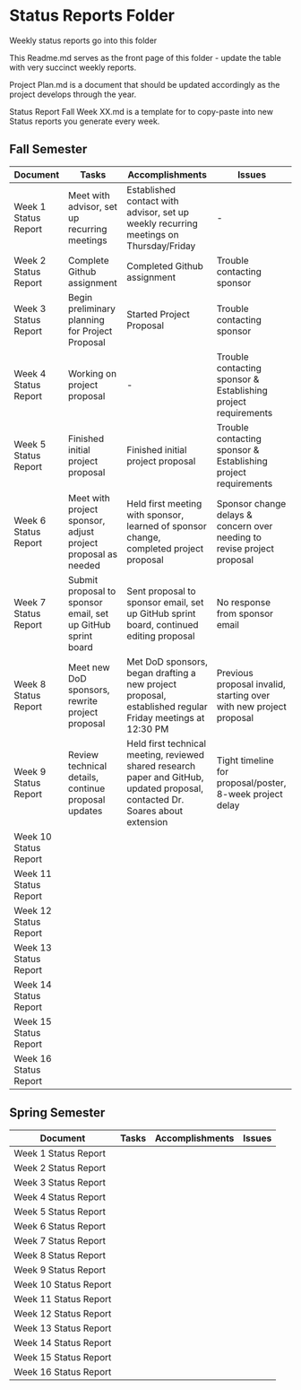 # Status Reports Folder
Weekly status reports go into this folder

This Readme.md serves as the front page of this folder - update the table with very succinct weekly reports.

Project Plan.md is a document that should be updated accordingly as the project develops through the year.

Status Report Fall Week XX.md is a template for to copy-paste into new Status reports you generate every week.

## Fall Semester

| Document | Tasks | Accomplishments | Issues |
|---|---|---|---|
| Week 1 Status Report | Meet with advisor, set up recurring meetings | Established contact with advisor, set up weekly recurring meetings on Thursday/Friday | - |
| Week 2 Status Report | Complete Github assignment | Completed Github assignment | Trouble contacting sponsor |
| Week 3 Status Report | Begin preliminary planning for Project Proposal | Started Project Proposal | Trouble contacting sponsor |
| Week 4 Status Report | Working on project proposal | - | Trouble contacting sponsor & Establishing project requirements |
| Week 5 Status Report | Finished initial project proposal | Finished initial project proposal | Trouble contacting sponsor & Establishing project requirements |
| Week 6 Status Report | Meet with project sponsor, adjust project proposal as needed | Held first meeting with sponsor, learned of sponsor change, completed project proposal | Sponsor change delays & concern over needing to revise project proposal |
| Week 7 Status Report | Submit proposal to sponsor email, set up GitHub sprint board | Sent proposal to sponsor email, set up GitHub sprint board, continued editing proposal | No response from sponsor email |
| Week 8 Status Report | Meet new DoD sponsors, rewrite project proposal | Met DoD sponsors, began drafting a new project proposal, established regular Friday meetings at 12:30 PM | Previous proposal invalid, starting over with new project proposal |
| Week 9 Status Report | Review technical details, continue proposal updates | Held first technical meeting, reviewed shared research paper and GitHub, updated proposal, contacted Dr. Soares about extension | Tight timeline for proposal/poster, 8-week project delay |
| Week 10 Status Report | | | |
| Week 11 Status Report | | | |
| Week 12 Status Report | | | |
| Week 13 Status Report | | | |
| Week 14 Status Report | | | |
| Week 15 Status Report | | | |
| Week 16 Status Report | | | |

## Spring Semester

| Document | Tasks | Accomplishments| Issues |
|---|---|---|---|
| Week 1 Status Report | | | |
| Week 2 Status Report | | | |
| Week 3 Status Report | | | |
| Week 4 Status Report | | | |
| Week 5 Status Report | | | |
| Week 6 Status Report | | | |
| Week 7 Status Report | | | |
| Week 8 Status Report | | | |
| Week 9 Status Report | | | |
| Week 10 Status Report | | | |
| Week 11 Status Report | | | |
| Week 12 Status Report | | | |
| Week 13 Status Report | | | |
| Week 14 Status Report | | | |
| Week 15 Status Report | | | |
| Week 16 Status Report | | | |
